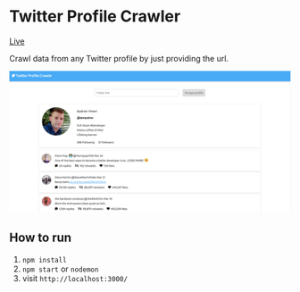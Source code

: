 # Twitter Profile Crawler 
[Live](https://twitter-profile-crawler.herokuapp.com)

Crawl data from any Twitter profile by just providing the url.

![screenshot](https://github.com/azdrenymeri/twitter-profile-crawler/blob/master/scr.png)

## How to run
1. `npm install`
2. `npm start` or `nodemon`
3. visit `http://localhost:3000/`

